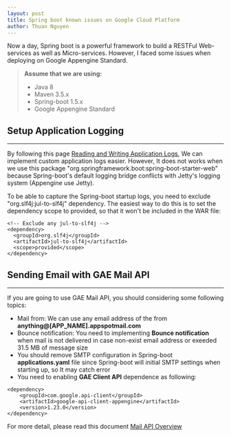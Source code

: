 ```yaml
---
layout: post
title: Spring boot known issues on Google Cloud Platform
author: Thuan Nguyen
---
```


Now a day, Spring boot is a powerful framework to build a RESTFul Web-services as well as Micro-services. However, I faced some issues when deploying on Google Appengine Standard.

> **Assume that we are using:**
> - Java 8
> - Maven 3.5.x
> - Spring-boot 1.5.x
> - Google Appengine Standard


## Setup Application Logging
-----

By following this page [Reading and Writing Application Logs](https://cloud.google.com/appengine/docs/standard/java/logs), We can implement custom application logs easier. However, It does not works when we use this package "org.springframework.boot:spring-boot-starter-web" because Spring-boot's default logging bridge conflicts with Jetty's logging system (Appengine use Jetty). 

To be able to capture the Spring-boot startup logs, you need to exclude "org.slf4j:jul-to-slf4j" dependency. The easiest way to do this is to set the dependency scope to provided, so that it won't be included in the WAR file:

```
<!-- Exclude any jul-to-slf4j -->
<dependency>
  <groupId>org.slf4j</groupId>
  <artifactId>jul-to-slf4j</artifactId>
  <scope>provided</scope>
</dependency>
```

## Sending Email with GAE Mail API
-----
If you are going to use GAE Mail API, you should considering some following topics:
- Mail from: We can use any email address of the from **anything@[APP_NAME].appspotmail.com**
- Bounce notification: You need to implementing **Bounce notification** when mail is not delivered in case non-exist email address or exeeded 31.5 MB of message size
- You should remove SMTP configuration in Spring-boot **applications.yaml** file since Spring-boot will initial SMTP settings when starting up, so It may catch error
- You need to enabling **GAE Client API** dependence as following:

```
<dependency>
    <groupId>com.google.api-client</groupId>
    <artifactId>google-api-client-appengine</artifactId>
    <version>1.23.0</version>
</dependency>
```

For more detail, please read this document [Mail API Overview](https://cloud.google.com/appengine/docs/standard/java/mail/)
